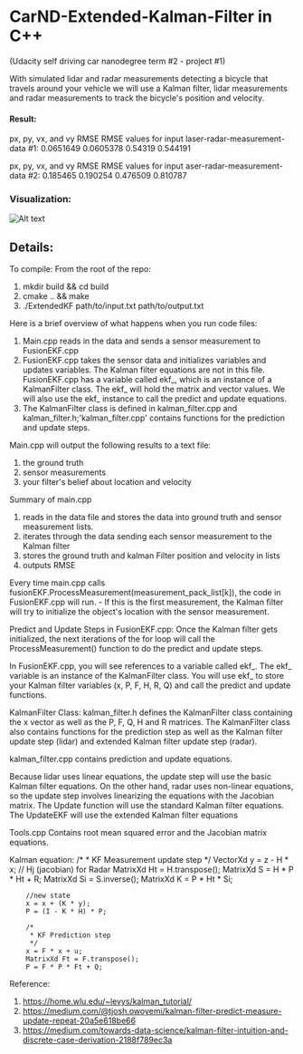 # CarND-Extended-Kalman-Filter in C++
(Udacity self driving car nanodegree term #2 - project #1)

With simulated lidar and radar measurements detecting a bicycle that travels around your vehicle we will use a Kalman filter, lidar measurements and radar measurements to track the bicycle's position and velocity.

#### Result:
px, py, vx, and vy RMSE RMSE values for input laser-radar-measurement-data #1:
0.0651649
0.0605378
0.54319
0.544191

px, py, vx, and vy RMSE RMSE values for input aser-radar-measurement-data #2:
0.185465
0.190254
0.476509
0.810787

### Visualization:

![Alt text](/Sample-files/EKF_plot.png?)

## Details:

To compile:
From the root of the repo:
1. mkdir build && cd build
2. cmake .. && make
3. ./ExtendedKF path/to/input.txt path/to/output.txt

Here is a brief overview of what happens when you run code files:

1. Main.cpp reads in the data and sends a sensor measurement to FusionEKF.cpp
2. FusionEKF.cpp takes the sensor data and initializes variables and updates variables. The Kalman filter equations are not in this file. FusionEKF.cpp has a variable called ekf_, which is an instance of a KalmanFilter class. The ekf_ will hold the matrix and vector values. We will also use the ekf_ instance to call the predict and update equations.
3. The KalmanFilter class is defined in kalman_filter.cpp and kalman_filter.h;'kalman_filter.cpp' contains functions for the prediction and update steps.

Main.cpp will output the following results to a text file:

1. the ground truth
2. sensor measurements
3. your filter's belief about location and velocity

Summary of main.cpp
1. reads in the data file and stores the data into ground truth and sensor measurement lists.
2. iterates through the data sending each sensor measurement to the Kalman filter
3. stores the ground truth and kalman Filter position and velocity in lists
4. outputs RMSE

Every time main.cpp calls fusionEKF.ProcessMeasurement(measurement_pack_list[k]), the code in FusionEKF.cpp will run. - If this is the first measurement, the Kalman filter will try to initialize the object's location with the sensor measurement.

Predict and Update Steps in FusionEKF.cpp:
Once the Kalman filter gets initialized, the next iterations of the for loop will call the ProcessMeasurement() function to do the predict and update steps.

In FusionEKF.cpp, you will see references to a variable called ekf_. The ekf_ variable is an instance of the KalmanFilter class. You will use ekf_ to store your Kalman filter variables (x, P, F, H, R, Q) and call the predict and update functions. 

KalmanFilter Class:
kalman_filter.h defines the KalmanFilter class containing the x vector as well as the P, F, Q, H and R matrices. The KalmanFilter class also contains functions for the prediction step as well as the Kalman filter update step (lidar) and extended Kalman filter update step (radar).

kalman_filter.cpp contains prediction and update equations. 

Because lidar uses linear equations, the update step will use the basic Kalman filter equations. On the other hand, radar uses non-linear equations, so the update step involves linearizing the equations with the Jacobian matrix. The Update function will use the standard Kalman filter equations. The UpdateEKF will use the extended Kalman filter equations


Tools.cpp
Contains root mean squared error and the Jacobian matrix equations.

Kalman equation:
	 /*
		 * KF Measurement update step
		 */
		VectorXd y = z - H * x; // Hj (jacobian) for Radar 
		MatrixXd Ht = H.transpose();
		MatrixXd S = H * P * Ht + R;
		MatrixXd Si = S.inverse();
		MatrixXd K =  P * Ht * Si;

		//new state
		x = x + (K * y);
		P = (I - K * H) * P;

		/*
		 * KF Prediction step
		 */
		x = F * x + u;
		MatrixXd Ft = F.transpose();
		P = F * P * Ft + Q;
    
Reference:
1. https://home.wlu.edu/~levys/kalman_tutorial/
2. https://medium.com/@tjosh.owoyemi/kalman-filter-predict-measure-update-repeat-20a5e618be66
3. https://medium.com/towards-data-science/kalman-filter-intuition-and-discrete-case-derivation-2188f789ec3a

